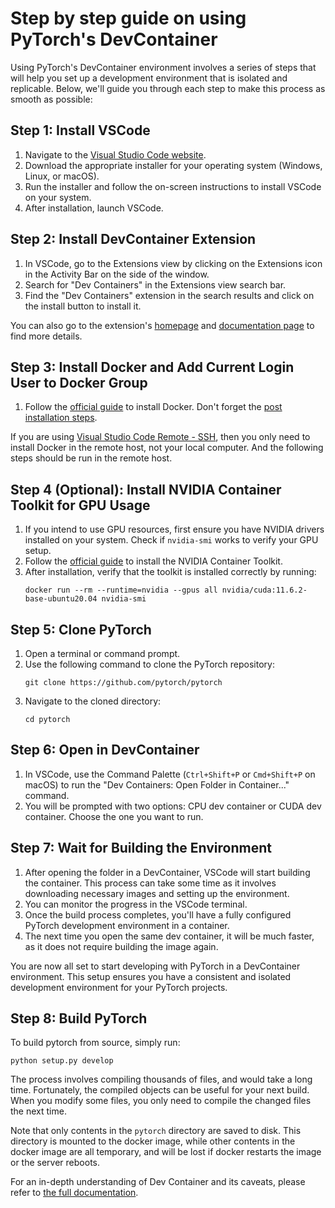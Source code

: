 # Step by step guide on using PyTorch's DevContainer

Using PyTorch's DevContainer environment involves a series of steps that will help you set up a development environment that is isolated and replicable. Below, we'll guide you through each step to make this process as smooth as possible:

## Step 1: Install VSCode

1. Navigate to the [Visual Studio Code website](https://code.visualstudio.com/).
2. Download the appropriate installer for your operating system (Windows, Linux, or macOS).
3. Run the installer and follow the on-screen instructions to install VSCode on your system.
4. After installation, launch VSCode.

## Step 2: Install DevContainer Extension

1. In VSCode, go to the Extensions view by clicking on the Extensions icon in the Activity Bar on the side of the window.
2. Search for "Dev Containers" in the Extensions view search bar.
3. Find the "Dev Containers" extension in the search results and click on the install button to install it.

You can also go to the extension's [homepage](https://marketplace.visualstudio.com/items?itemName=ms-vscode-remote.remote-containers) and [documentation page](https://code.visualstudio.com/docs/devcontainers/containers) to find more details.

## Step 3: Install Docker and Add Current Login User to Docker Group

1. Follow the [official guide](https://docs.docker.com/get-docker/) to install Docker. Don't forget the [post installation steps](https://docs.docker.com/engine/install/linux-postinstall/).

If you are using [Visual Studio Code Remote - SSH](https://code.visualstudio.com/docs/remote/ssh), then you only need to install Docker in the remote host, not your local computer. And the following steps should be run in the remote host.

## Step 4 (Optional): Install NVIDIA Container Toolkit for GPU Usage

1. If you intend to use GPU resources, first ensure you have NVIDIA drivers installed on your system. Check if `nvidia-smi` works to verify your GPU setup.
2. Follow the [official guide](https://docs.nvidia.com/datacenter/cloud-native/container-toolkit/latest/install-guide.html#docker) to install the NVIDIA Container Toolkit.
3. After installation, verify that the toolkit is installed correctly by running:
   ```
   docker run --rm --runtime=nvidia --gpus all nvidia/cuda:11.6.2-base-ubuntu20.04 nvidia-smi
   ```

## Step 5: Clone PyTorch

1. Open a terminal or command prompt.
2. Use the following command to clone the PyTorch repository:
   ```
   git clone https://github.com/pytorch/pytorch
   ```
3. Navigate to the cloned directory:
   ```
   cd pytorch
   ```

## Step 6: Open in DevContainer

1. In VSCode, use the Command Palette (`Ctrl+Shift+P` or `Cmd+Shift+P` on macOS) to run the "Dev Containers: Open Folder in Container..." command.
2. You will be prompted with two options: CPU dev container or CUDA dev container. Choose the one you want to run.

## Step 7: Wait for Building the Environment

1. After opening the folder in a DevContainer, VSCode will start building the container. This process can take some time as it involves downloading necessary images and setting up the environment.
2. You can monitor the progress in the VSCode terminal.
3. Once the build process completes, you'll have a fully configured PyTorch development environment in a container.
4. The next time you open the same dev container, it will be much faster, as it does not require building the image again.

You are now all set to start developing with PyTorch in a DevContainer environment. This setup ensures you have a consistent and isolated development environment for your PyTorch projects.

## Step 8: Build PyTorch

To build pytorch from source, simply run:
   ```
   python setup.py develop
   ```

The process involves compiling thousands of files, and would take a long time. Fortunately, the compiled objects can be useful for your next build. When you modify some files, you only need to compile the changed files the next time.

Note that only contents in the `pytorch` directory are saved to disk. This directory is mounted to the docker image, while other contents in the docker image are all temporary, and will be lost if docker restarts the image or the server reboots.

For an in-depth understanding of Dev Container and its caveats, please refer to [the full documentation](https://code.visualstudio.com/docs/devcontainers/containers).
